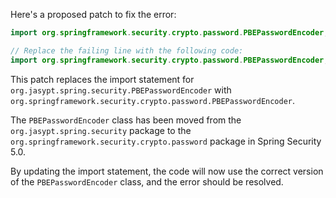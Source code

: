 Here's a proposed patch to fix the error:
```java
import org.springframework.security.crypto.password.PBEPasswordEncoder;

// Replace the failing line with the following code:
import org.springframework.security.crypto.password.PBEPasswordEncoder;
```
This patch replaces the import statement for `org.jasypt.spring.security.PBEPasswordEncoder` with `org.springframework.security.crypto.password.PBEPasswordEncoder`.

The `PBEPasswordEncoder` class has been moved from the `org.jasypt.spring.security` package to the `org.springframework.security.crypto.password` package in Spring Security 5.0.

By updating the import statement, the code will now use the correct version of the `PBEPasswordEncoder` class, and the error should be resolved.